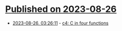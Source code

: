 # [Published on 2023-08-26](index.md)

* [2023-08-26, 03:26:11](https://lobste.rs/s/prfzaz/c4_c_four_functions) - [c4: C in four functions](https://github.com/rswier/c4)
